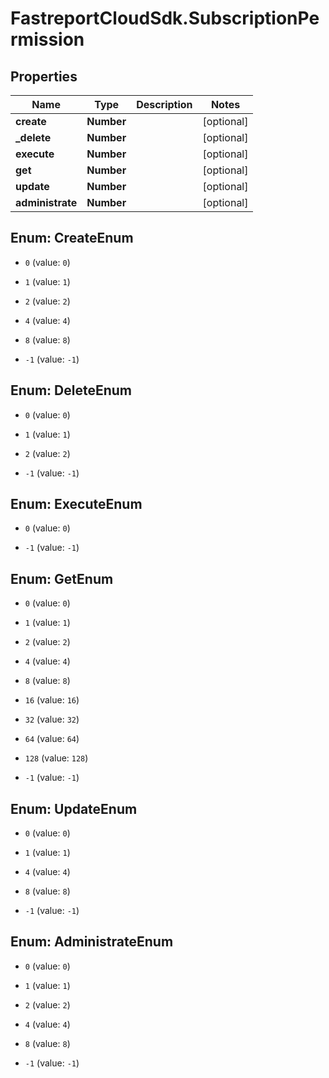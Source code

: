 # FastreportCloudSdk.SubscriptionPermission

## Properties

Name | Type | Description | Notes
------------ | ------------- | ------------- | -------------
**create** | **Number** |  | [optional] 
**_delete** | **Number** |  | [optional] 
**execute** | **Number** |  | [optional] 
**get** | **Number** |  | [optional] 
**update** | **Number** |  | [optional] 
**administrate** | **Number** |  | [optional] 



## Enum: CreateEnum


* `0` (value: `0`)

* `1` (value: `1`)

* `2` (value: `2`)

* `4` (value: `4`)

* `8` (value: `8`)

* `-1` (value: `-1`)





## Enum: DeleteEnum


* `0` (value: `0`)

* `1` (value: `1`)

* `2` (value: `2`)

* `-1` (value: `-1`)





## Enum: ExecuteEnum


* `0` (value: `0`)

* `-1` (value: `-1`)





## Enum: GetEnum


* `0` (value: `0`)

* `1` (value: `1`)

* `2` (value: `2`)

* `4` (value: `4`)

* `8` (value: `8`)

* `16` (value: `16`)

* `32` (value: `32`)

* `64` (value: `64`)

* `128` (value: `128`)

* `-1` (value: `-1`)





## Enum: UpdateEnum


* `0` (value: `0`)

* `1` (value: `1`)

* `4` (value: `4`)

* `8` (value: `8`)

* `-1` (value: `-1`)





## Enum: AdministrateEnum


* `0` (value: `0`)

* `1` (value: `1`)

* `2` (value: `2`)

* `4` (value: `4`)

* `8` (value: `8`)

* `-1` (value: `-1`)




